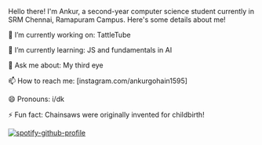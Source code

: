 Hello there! I'm Ankur, a second-year computer science student currently in SRM Chennai, Ramapuram Campus. Here's some details about me!

🔭 I’m currently working on: TattleTube

🌱 I’m currently learning: JS and fundamentals in AI 

💬 Ask me about: My third eye 

📫 How to reach me: [instagram.com/ankurgohain1595]

😄 Pronouns: i/dk

⚡ Fun fact: Chainsaws were originally invented for childbirth!

[![spotify-github-profile](https://spotify-github-profile.kittinanx.com/api/view?uid=p9sswfd8w03tnz3vwp5uqroht&cover_image=true&theme=novatorem&show_offline=false&background_color=121212&interchange=false&bar_color=53b14f&bar_color_cover=false)](https://github.com/kittinan/spotify-github-profile)
